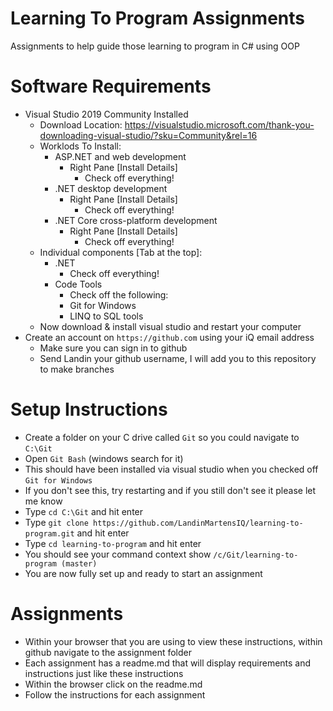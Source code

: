 # Learning To Program Assignments

Assignments to help guide those learning to program in C# using OOP

# Software Requirements

* Visual Studio 2019 Community Installed
  * Download Location: https://visualstudio.microsoft.com/thank-you-downloading-visual-studio/?sku=Community&rel=16
  * Worklods To Install:
    * ASP.NET and web development
      * Right Pane [Install Details]
        * Check off everything!
    * .NET desktop development
      * Right Pane [Install Details]
        * Check off everything!
    * .NET Core cross-platform development
      * Right Pane [Install Details]
        * Check off everything!
  * Individual components [Tab at the top]:
    * .NET
      * Check off everything!
    * Code Tools
      * Check off the following:
      * Git for Windows
      * LINQ to SQL tools
  * Now download & install visual studio and restart your computer
* Create an account on `https://github.com` using your iQ email address
  * Make sure you can sign in to github
  * Send Landin your github username, I will add you to this repository to make branches
      
# Setup Instructions

* Create a folder on your C drive called `Git` so you could navigate to `C:\Git`
* Open `Git Bash` (windows search for it)
 * This should have been installed via visual studio when you checked off `Git for Windows`
 * If you don't see this, try restarting and if you still don't see it please let me know
* Type `cd C:\Git` and hit enter
* Type `git clone https://github.com/LandinMartensIQ/learning-to-program.git` and hit enter
* Type `cd learning-to-program` and hit enter
* You should see your command context show `/c/Git/learning-to-program (master)`
* You are now fully set up and ready to start an assignment

# Assignments

* Within your browser that you are using to view these instructions, within github navigate to the assignment folder
* Each assignment has a readme.md that will display requirements and instructions just like these instructions
 * Within the browser click on the readme.md
 * Follow the instructions for each assignment

